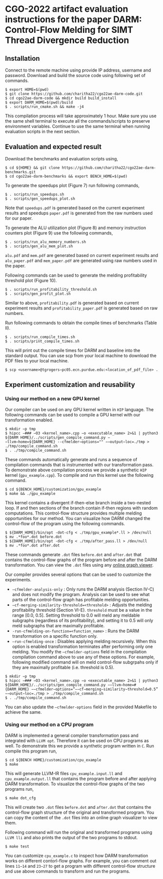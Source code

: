 # CGO-2022 artifact evaluation instructions for the paper DARM: Control-Flow Melding for SIMT Thread Divergence Reduction

## Installation
Connect to the remote machine using provide IP address, username and password. Download and build the source code using following set of commands.
```
$ export HOME=$(pwd)
$ git clone https://github.com/charitha22/cgo22ae-darm-code.git 
$ cd cgo22ae-darm-code && mkdir build build_install
$ export DARM_HOME=$(pwd)/build
$ . scripts/run_cmake.sh && make -j4
```
This compilation process will take approximately 1 hour. Make sure you use the same shell terminal to execute all the commands/scripts to preserve environment variables. Continue to use the same terminal when running evaluation scripts in the next section.

## Evaluation and expected result

Download the benchmarks and evaluation scripts using,
```
$ cd ${HOME} && git clone https://github.com/charitha22/cgo22ae-darm-benchmarks.git
$ cd cgo22ae-darm-benchmarks && export BENCH_HOME=$(pwd)
```

To generate the speedups plot (Figure 7) run following commands,
```
$ . scripts/run_speedups.sh
$ . scripts/gen_speedups_plot.sh
```
Note that `speedups.pdf` is generated based on the current experiment results and speedups `paper.pdf` is generated from the raw numbers used for our paper.

To generate the ALU utilization plot (Figure 8) and memory instruction counters plot (Figure 9) use the following commands,
```
$ . scripts/run_alu_memory_numbers.sh 
$ . scripts/gen_alu_mem_plot.sh
```
`alu.pdf` and `mem.pdf` are generated based on current experiment results and `alu_paper.pdf` and `mem_paper.pdf` are generated using raw numbers used in the paper.

Following commands can be used to generate the melding profitability threshold plot (Figure 10).
```
$ . scripts/run_profitability_threshold.sh 
$ . scripts/gen_profit_plot.sh
```

Similar to above, `profitability.pdf` is generated based on current experiment results and `profitability_paper.pdf` is generated based on raw numbers.

Run following commands to obtain the compile times of benchmarks (Table II).
```
$ . scripts/run_compile_times.sh 
$ . scripts/print_compile_times.sh
```
This will print out the compile times for DARM and baseline into the standard output.
You can use scp from your local machine to download the PDF files to your local machine.
```
$ scp <username>@tgrogers−pc05.ecn.purdue.edu:<location_of_pdf_file> .
```
## Experiment customization and reusability
### Using our method on a new GPU kernel
Our compiler can be used on any GPU kernel written in `HIP` language. The following commands can be used to compile a GPU kernel with our transformation enabled.
```
$ mkdir −p tmp
$ hipcc −### −O3 <kernel_name>.cpp −o <executable_name> 2>&1 | python3 ${DARM HOME}/../scripts/gen_compile_command.py −−llvm−home=${DARM_HOME} --cfmelder−options="" −−output−loc=./tmp > ./tmp/compile_command.sh 
$ . ./tmp/compile_command.sh
```
These commands automatically generate and runs a sequence of compilation commands that is instrumented with our transformation pass. To demonstrate above compilation process we provide a synthetic `HIP` kernel (`gpu_example.cpp`). To compile and run this kernel use the following command.
```
$ cd ${BENCH_HOME}/customization/gpu_example 
$ make && ./gpu_example
```
This kernel contains a divergent if-then-else branch inside a two-nested loop. If and then sections of the branch contain if-then regions with random computations. This control-flow structure provides multiple melding opportunities for our method. You can visualize how DARM changed the control-flow of the program using the following commands.
```
$ ${DARM_HOME}/bin/opt -dot-cfg < ./tmp/gpu_example*.ll > /dev/null
$ mv .*foo*.dot before.dot
$ ${DARM_HOME}/bin/opt -dot-cfg < ./tmp/after_pass.ll > /dev/null
$ mv .*foo*.dot after.dot
```
These commands generate `.dot` files `before.dot` and `after.dot` that contains the control-flow graphs of the program before and after the DARM transformation. You can view the `.dot` files using any [online graph viewer](https://dreampuf.github.io/GraphvizOnline/).

Our compiler provides several options that can be used to customize the experiments.
* `–cfmelder-analysis-only` : Only runs the DARM analysis (Section IV-C) and does not modify the program. Analysis can be used to see what parts of the control-flow graph has profitable melding opportunities.
* `–cf-merging-similarity-threshold=<threshold>` : Adjusts the melding profitability threshold (Section VI-E). `threshold` must be a value in the range [0.0, 0.5]. Setting threshold to 0.0 will meld any meldable subgraphs (regardless of its profitability), and setting it to 0.5 will only meld subgraphs that are maximally profitable.
* `-run-cfmelding-on-function=<function_name>` : Runs the DARM transformation on a specific function only.
* `–run-cfmelding-once` : Disables applying melding recursively. When this option is enabled transformation terminates after performing only one melding.
You modify the `–cfmelder-options` field in the compilation compilation command above to use any of these options. For example, following modified command will on meld control-flow subgrpahs only if they are maximally profitable (i.e. threshold is 0.5).
```
$ mkdir −p tmp
$ hipcc −### −O3 <kernel_name>.cpp −o <executable_name> 2>&1 | python3 ${DARM_HOME}/../scripts/gen_compile_command.py −−llvm−home=#{DARM_HOME} −−cfmelder−options=”−−cf−merging−similarity−threshold=0.5” −−output−loc=./tmp > ./tmp/compile_command.sh 
$ . ./tmp/compile_command.sh
```
You can also update the `–cfmelder-options` field in the provided Makefile to achieve the same.

### Using our method on a CPU program

DARM is implemented a general compiler transformation pass and integrated with `LLVM opt`. Therefore it can be used on CPU programs as well. To demonstrate this we provide a synthetic program written in `C`. Run compile this program run,
```
$ cd ${BENCH HOME}/customization/cpu_example 
$ make
```
This will generate LLVM-IR files `cpu_example.input.ll` and `cpu_example.output.ll` that contains the program before and after applying DARM transformation. To visualize the control-flow graphs of the two programs run,
```
$ make dot_cfg
```
This will create two `.dot` files `before.dot` and `after.dot` that contains the control-flow graph structure of the original and transformed program. You can copy the content of the `.dot` files into an online graph visualizer to view them.

Following command will run the original and transformed programs using `LLVM lli` and also prints the output of the two programs to stdout.
```
$ make test
```
You can customize `cpu_example.c` to inspect how DARM transformation works on different contorl-flow graphs. For example, you can comment out lines `11−14` and `23−27` to get a program with different control-flow structure and use above commands to transform and run the programs.
